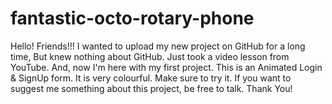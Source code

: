# fantastic-octo-rotary-phone

Hello! Friends!!! I wanted to upload my new project on GitHub for a long time, But knew nothing about GitHub. Just took a video lesson from YouTube. And, now I'm here with my first project.
This is an Animated Login & SignUp form. It is very colourful. Make sure to try it. If you want to suggest me something about this project, be free to talk. Thank You!
